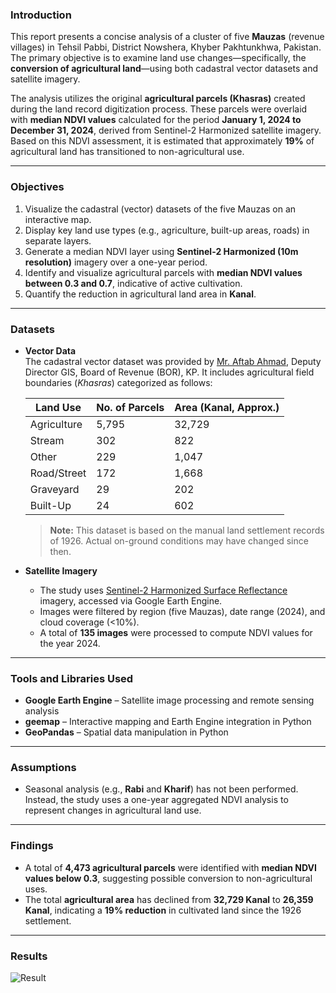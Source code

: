 ### Introduction
This report presents a concise analysis of a cluster of five **Mauzas** (revenue villages) in Tehsil Pabbi, District Nowshera, Khyber Pakhtunkhwa, Pakistan. The primary objective is to examine land use changes—specifically, the **conversion of agricultural land**—using both cadastral vector datasets and satellite imagery.

The analysis utilizes the original **agricultural parcels (Khasras)** created during the land record digitization process. These parcels were overlaid with **median NDVI values** calculated for the period **January 1, 2024 to December 31, 2024**, derived from Sentinel-2 Harmonized satellite imagery. Based on this NDVI assessment, it is estimated that approximately **19%** of agricultural land has transitioned to non-agricultural use.

---

### Objectives
1. Visualize the cadastral (vector) datasets of the five Mauzas on an interactive map.
2. Display key land use types (e.g., agriculture, built-up areas, roads) in separate layers.
3. Generate a median NDVI layer using **Sentinel-2 Harmonized (10m resolution)** imagery over a one-year period.
4. Identify and visualize agricultural parcels with **median NDVI values between 0.3 and 0.7**, indicative of active cultivation.
5. Quantify the reduction in agricultural land area in **Kanal**.

---

### Datasets

- **Vector Data**  
  The cadastral vector dataset was provided by [Mr. Aftab Ahmad](https://www.linkedin.com/in/aftab-ahmad-4316a463/), Deputy Director GIS, Board of Revenue (BOR), KP. It includes agricultural field boundaries (*Khasras*) categorized as follows:

  | Land Use      | No. of Parcels | Area (Kanal, Approx.) |
  |---------------|----------------|------------------------|
  | Agriculture   | 5,795          | 32,729                 |
  | Stream        | 302            | 822                    |
  | Other         | 229            | 1,047                  |
  | Road/Street   | 172            | 1,668                  |
  | Graveyard     | 29             | 202                    |
  | Built-Up      | 24             | 602                    |

  > **Note:** This dataset is based on the manual land settlement records of 1926. Actual on-ground conditions may have changed since then.

- **Satellite Imagery**  
  - The study uses [Sentinel-2 Harmonized Surface Reflectance](https://developers.google.com/earth-engine/datasets/catalog/COPERNICUS_S2_SR_HARMONIZED) imagery, accessed via Google Earth Engine.
  - Images were filtered by region (five Mauzas), date range (2024), and cloud coverage (<10%).
  - A total of **135 images** were processed to compute NDVI values for the year 2024.

---

### Tools and Libraries Used
- **Google Earth Engine** – Satellite image processing and remote sensing analysis  
- **geemap** – Interactive mapping and Earth Engine integration in Python  
- **GeoPandas** – Spatial data manipulation in Python

---

### Assumptions
- Seasonal analysis (e.g., **Rabi** and **Kharif**) has not been performed. Instead, the study uses a one-year aggregated NDVI analysis to represent changes in agricultural land use.

---

### Findings
- A total of **4,473 agricultural parcels** were identified with **median NDVI values below 0.3**, suggesting possible conversion to non-agricultural uses.
- The total **agricultural area** has declined from **32,729 Kanal** to **26,359 Kanal**, indicating a **19% reduction** in cultivated land since the 1926 settlement.

---

### Results
![Result](https://github.com/code4geoai/gee/releases/download/0.3/Pabbi_Mauzas.Analysis.png)

